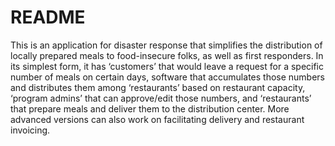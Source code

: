 # README

This is an application for disaster response that simplifies the distribution of locally prepared meals to food-insecure folks, as well as first responders. In its simplest form, it has ‘customers’ that would leave a request for a specific number of meals on certain days, software that accumulates those numbers and distributes them among ‘restaurants’ based on restaurant capacity, ‘program admins’ that can approve/edit those numbers, and ‘restaurants’ that prepare meals and deliver them to the distribution center. More advanced versions can also work on facilitating delivery and restaurant invoicing.
